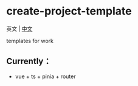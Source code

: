 # create-project-template

英文 | [中文](./zh-CN/README.md)

templates for work

## Currently：
* vue + ts + pinia + router